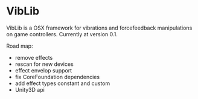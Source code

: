 # VibLib
VibLib is a OSX framework for vibrations and forcefeedback manipulations on game controllers.
Currently at version 0.1.

Road map:
+ remove effects
+ rescan for new devices
+ effect envelop support
+ fix CoreFoundation dependencies
+ add effect types constant and custom
+ Unity3D api
